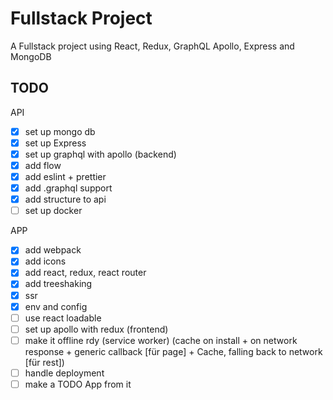 # Fullstack Project

A Fullstack project using React, Redux, GraphQL Apollo, Express and MongoDB

## TODO

API
- [x] set up mongo db
- [x] set up Express
- [x] set up graphql with apollo (backend)
- [x] add flow
- [x] add eslint + prettier
- [x] add .graphql support
- [x] add structure to api
- [ ] set up docker

APP
- [x] add webpack
- [x] add icons
- [x] add react, redux, react router
- [x] add treeshaking
- [x] ssr
- [x] env and config
- [ ] use react loadable
- [ ] set up apollo with redux (frontend)
- [ ] make it offline rdy (service worker) (cache on install + on network response + generic callback [für page] +  Cache, falling back to network [für rest])
- [ ] handle deployment
- [ ] make a TODO App from it
